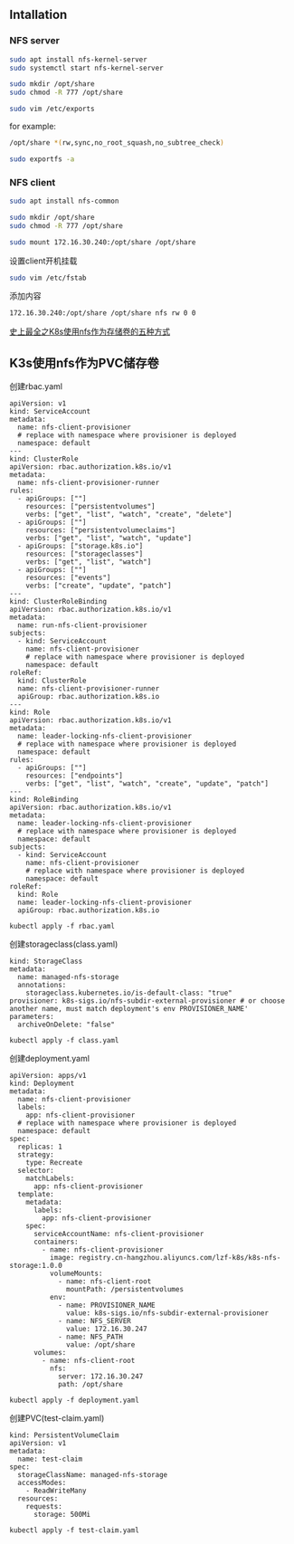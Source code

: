 ## Intallation

### NFS server

```bash
sudo apt install nfs-kernel-server
sudo systemctl start nfs-kernel-server
```

```bash
sudo mkdir /opt/share
sudo chmod -R 777 /opt/share
```

```bash
sudo vim /etc/exports
```

for example:

```bash
/opt/share *(rw,sync,no_root_squash,no_subtree_check)
```

```bash
sudo exportfs -a
```

### NFS client

```bash
sudo apt install nfs-common
```

```bash
sudo mkdir /opt/share
sudo chmod -R 777 /opt/share
```

```bash
sudo mount 172.16.30.240:/opt/share /opt/share
```

设置client开机挂载

```bash
sudo vim /etc/fstab
```

添加内容

```bash
172.16.30.240:/opt/share /opt/share nfs rw 0 0
```

[史上最全之K8s使用nfs作为存储卷的五种方式](http://www.lishuai.fun/2021/08/12/k8s-nfs-pv/#/%E5%88%9B%E5%BB%BA%E7%B1%BB%E5%9E%8B%E4%B8%BAnfs%E7%9A%84%E6%8C%81%E4%B9%85%E5%8C%96%E5%AD%98%E5%82%A8%E5%8D%B7)

## K3s使用nfs作为PVC储存卷
创建rbac.yaml

```
apiVersion: v1
kind: ServiceAccount
metadata:
  name: nfs-client-provisioner
  # replace with namespace where provisioner is deployed
  namespace: default
---
kind: ClusterRole
apiVersion: rbac.authorization.k8s.io/v1
metadata:
  name: nfs-client-provisioner-runner
rules:
  - apiGroups: [""]
    resources: ["persistentvolumes"]
    verbs: ["get", "list", "watch", "create", "delete"]
  - apiGroups: [""]
    resources: ["persistentvolumeclaims"]
    verbs: ["get", "list", "watch", "update"]
  - apiGroups: ["storage.k8s.io"]
    resources: ["storageclasses"]
    verbs: ["get", "list", "watch"]
  - apiGroups: [""]
    resources: ["events"]
    verbs: ["create", "update", "patch"]
---
kind: ClusterRoleBinding
apiVersion: rbac.authorization.k8s.io/v1
metadata:
  name: run-nfs-client-provisioner
subjects:
  - kind: ServiceAccount
    name: nfs-client-provisioner
    # replace with namespace where provisioner is deployed
    namespace: default
roleRef:
  kind: ClusterRole
  name: nfs-client-provisioner-runner
  apiGroup: rbac.authorization.k8s.io
---
kind: Role
apiVersion: rbac.authorization.k8s.io/v1
metadata:
  name: leader-locking-nfs-client-provisioner
  # replace with namespace where provisioner is deployed
  namespace: default
rules:
  - apiGroups: [""]
    resources: ["endpoints"]
    verbs: ["get", "list", "watch", "create", "update", "patch"]
---
kind: RoleBinding
apiVersion: rbac.authorization.k8s.io/v1
metadata:
  name: leader-locking-nfs-client-provisioner
  # replace with namespace where provisioner is deployed
  namespace: default
subjects:
  - kind: ServiceAccount
    name: nfs-client-provisioner
    # replace with namespace where provisioner is deployed
    namespace: default
roleRef:
  kind: Role
  name: leader-locking-nfs-client-provisioner
  apiGroup: rbac.authorization.k8s.io
```
```kubectl apply -f rbac.yaml```
  
创建storageclass(class.yaml)
```apiVersion: storage.k8s.io/v1
kind: StorageClass
metadata:
  name: managed-nfs-storage
  annotations:
    storageclass.kubernetes.io/is-default-class: "true"
provisioner: k8s-sigs.io/nfs-subdir-external-provisioner # or choose another name, must match deployment's env PROVISIONER_NAME'
parameters:
  archiveOnDelete: "false"
```
```kubectl apply -f class.yaml```

创建deployment.yaml
```
apiVersion: apps/v1
kind: Deployment
metadata:
  name: nfs-client-provisioner
  labels:
    app: nfs-client-provisioner
  # replace with namespace where provisioner is deployed
  namespace: default
spec:
  replicas: 1
  strategy:
    type: Recreate
  selector:
    matchLabels:
      app: nfs-client-provisioner
  template:
    metadata:
      labels:
        app: nfs-client-provisioner
    spec:
      serviceAccountName: nfs-client-provisioner
      containers:
        - name: nfs-client-provisioner
          image: registry.cn-hangzhou.aliyuncs.com/lzf-k8s/k8s-nfs-storage:1.0.0
          volumeMounts:
            - name: nfs-client-root
              mountPath: /persistentvolumes
          env:
            - name: PROVISIONER_NAME
              value: k8s-sigs.io/nfs-subdir-external-provisioner
            - name: NFS_SERVER
              value: 172.16.30.247
            - name: NFS_PATH
              value: /opt/share
      volumes:
        - name: nfs-client-root
          nfs:
            server: 172.16.30.247
            path: /opt/share
```
```kubectl apply -f deployment.yaml```

创建PVC(test-claim.yaml)
```
kind: PersistentVolumeClaim
apiVersion: v1
metadata:
  name: test-claim
spec:
  storageClassName: managed-nfs-storage
  accessModes:
    - ReadWriteMany
  resources:
    requests:
      storage: 500Mi
``` 
```kubectl apply -f test-claim.yaml```












